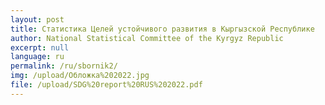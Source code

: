 ```yaml
---
layout: post
title: Статистика Целей устойчивого развития в Кыргызской Республике
author: National Statistical Committee of the Kyrgyz Republic
excerpt: null
language: ru
permalink: /ru/sbornik2/
img: /upload/Обложка%202022.jpg
file: /upload/SDG%20report%20RUS%202022.pdf
---
```



